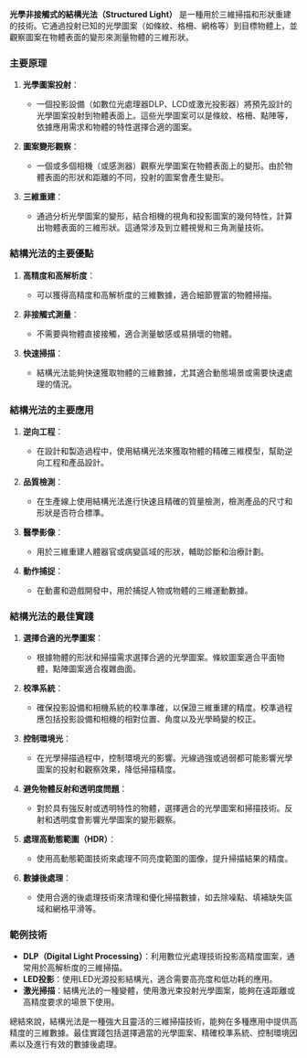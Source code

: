 **光學非接觸式的結構光法（Structured Light）** 是一種用於三維掃描和形狀重建的技術。它通過投射已知的光學圖案（如條紋、格柵、網格等）到目標物體上，並觀察圖案在物體表面的變形來測量物體的三維形狀。

### 主要原理

1. **光學圖案投射**：
   - 一個投影設備（如數位光處理器DLP、LCD或激光投影器）將預先設計的光學圖案投射到物體表面上。這些光學圖案可以是條紋、格柵、點陣等，依據應用需求和物體的特性選擇合適的圖案。

2. **圖案變形觀察**：
   - 一個或多個相機（或感測器）觀察光學圖案在物體表面上的變形。由於物體表面的形狀和距離的不同，投射的圖案會產生變形。

3. **三維重建**：
   - 通過分析光學圖案的變形，結合相機的視角和投影圖案的幾何特性，計算出物體表面的三維形狀。這通常涉及到立體視覺和三角測量技術。

### 結構光法的主要優點

1. **高精度和高解析度**：
   - 可以獲得高精度和高解析度的三維數據，適合細節豐富的物體掃描。

2. **非接觸式測量**：
   - 不需要與物體直接接觸，適合測量敏感或易損壞的物體。

3. **快速掃描**：
   - 結構光法能夠快速獲取物體的三維數據，尤其適合動態場景或需要快速處理的情況。

### 結構光法的主要應用

1. **逆向工程**：
   - 在設計和製造過程中，使用結構光法來獲取物體的精確三維模型，幫助逆向工程和產品設計。

2. **品質檢測**：
   - 在生產線上使用結構光法進行快速且精確的質量檢測，檢測產品的尺寸和形狀是否符合標準。

3. **醫學影像**：
   - 用於三維重建人體器官或病變區域的形狀，輔助診斷和治療計劃。

4. **動作捕捉**：
   - 在動畫和遊戲開發中，用於捕捉人物或物體的三維運動數據。

### 結構光法的最佳實踐

1. **選擇合適的光學圖案**：
   - 根據物體的形狀和掃描需求選擇合適的光學圖案。條紋圖案適合平面物體，點陣圖案適合複雜曲面。

2. **校準系統**：
   - 確保投影設備和相機系統的校準準確，以保證三維重建的精度。校準過程應包括投影設備和相機的相對位置、角度以及光學畸變的校正。

3. **控制環境光**：
   - 在光學掃描過程中，控制環境光的影響。光線過強或過弱都可能影響光學圖案的投射和觀察效果，降低掃描精度。

4. **避免物體反射和透明度問題**：
   - 對於具有強反射或透明特性的物體，選擇適合的光學圖案和掃描技術。反射和透明度會影響光學圖案的變形觀察。

5. **處理高動態範圍（HDR）**：
   - 使用高動態範圍技術來處理不同亮度範圍的圖像，提升掃描結果的精度。

6. **數據後處理**：
   - 使用合適的後處理技術來清理和優化掃描數據，如去除噪點、填補缺失區域和網格平滑等。

### 範例技術

- **DLP（Digital Light Processing）**：利用數位光處理技術投影高精度圖案，通常用於高解析度的三維掃描。
- **LED投影**：使用LED光源投影結構光，適合需要高亮度和低功耗的應用。
- **激光掃描**：結構光法的一種變體，使用激光束投射光學圖案，能夠在遠距離或高精度要求的場景下使用。

總結來說，結構光法是一種強大且靈活的三維掃描技術，能夠在多種應用中提供高精度的三維數據。最佳實踐包括選擇適當的光學圖案、精確校準系統、控制環境因素以及進行有效的數據後處理。